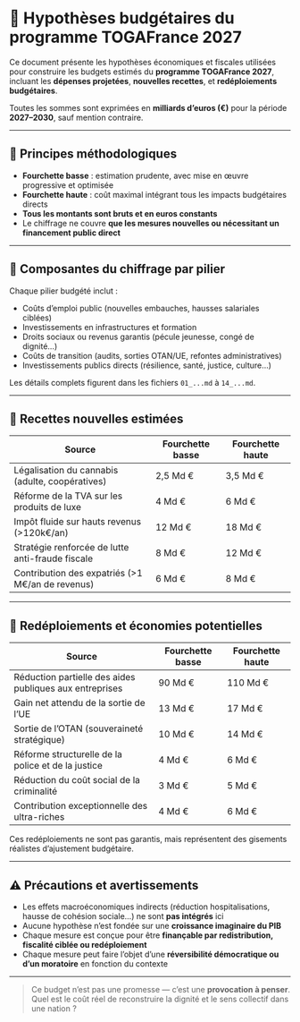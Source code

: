 # 🧮 Hypothèses budgétaires du programme TOGAFrance 2027

Ce document présente les hypothèses économiques et fiscales utilisées pour construire les budgets estimés du **programme TOGAFrance 2027**, incluant les **dépenses projetées**, **nouvelles recettes**, et **redéploiements budgétaires**.

Toutes les sommes sont exprimées en **milliards d’euros (€)** pour la période **2027–2030**, sauf mention contraire.

---

## 🔹 Principes méthodologiques

- **Fourchette basse** : estimation prudente, avec mise en œuvre progressive et optimisée  
- **Fourchette haute** : coût maximal intégrant tous les impacts budgétaires directs  
- **Tous les montants sont bruts et en euros constants**  
- Le chiffrage ne couvre **que les mesures nouvelles ou nécessitant un financement public direct**

---

## 🔹 Composantes du chiffrage par pilier

Chaque pilier budgété inclut :

- Coûts d’emploi public (nouvelles embauches, hausses salariales ciblées)  
- Investissements en infrastructures et formation  
- Droits sociaux ou revenus garantis (pécule jeunesse, congé de dignité…)  
- Coûts de transition (audits, sorties OTAN/UE, refontes administratives)  
- Investissements publics directs (résilience, santé, justice, culture…)

Les détails complets figurent dans les fichiers `01_...md` à `14_...md`.

---

## 🔹 Recettes nouvelles estimées

| Source                                              | Fourchette basse | Fourchette haute |
|-----------------------------------------------------|------------------|------------------|
| Légalisation du cannabis (adulte, coopératives)     | 2,5 Md €         | 3,5 Md €         |
| Réforme de la TVA sur les produits de luxe          | 4 Md €           | 6 Md €           |
| Impôt fluide sur hauts revenus (>120k€/an)          | 12 Md €          | 18 Md €          |
| Stratégie renforcée de lutte anti-fraude fiscale    | 8 Md €           | 12 Md €          |
| Contribution des expatriés (>1 M€/an de revenus)    | 6 Md €           | 8 Md €           |

---

## 🔹 Redéploiements et économies potentielles

| Source                                               | Fourchette basse | Fourchette haute |
|------------------------------------------------------|------------------|------------------|
| Réduction partielle des aides publiques aux entreprises | 90 Md €         | 110 Md €         |
| Gain net attendu de la sortie de l’UE                | 13 Md €          | 17 Md €          |
| Sortie de l’OTAN (souveraineté stratégique)          | 10 Md €          | 14 Md €          |
| Réforme structurelle de la police et de la justice   | 4 Md €           | 6 Md €           |
| Réduction du coût social de la criminalité           | 3 Md €           | 5 Md €           |
| Contribution exceptionnelle des ultra-riches         | 4 Md €           | 6 Md €           |

Ces redéploiements ne sont pas garantis, mais représentent des gisements réalistes d’ajustement budgétaire.

---

## ⚠️ Précautions et avertissements

- Les effets macroéconomiques indirects (réduction hospitalisations, hausse de cohésion sociale…) ne sont **pas intégrés** ici  
- Aucune hypothèse n’est fondée sur une **croissance imaginaire du PIB**  
- Chaque mesure est conçue pour être **finançable par redistribution, fiscalité ciblée ou redéploiement**  
- Chaque mesure peut faire l’objet d’une **réversibilité démocratique ou d’un moratoire** en fonction du contexte

---

> Ce budget n’est pas une promesse — c’est une **provocation à penser**.  
> Quel est le coût réel de reconstruire la dignité et le sens collectif dans une nation ?
